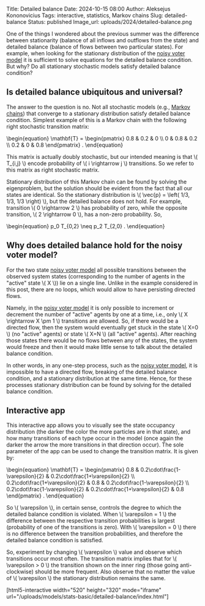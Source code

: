 Title: Detailed balance
Date: 2024-10-15 08:00
Author: Aleksejus Kononovicius
Tags: interactive, statistics, Markov chains
Slug: detailed-balance
Status: published
Image_url: uploads/2024/detailed-balance.png

One of the things I wondered about the previous summer was the difference
between stationarity (balance of all inflows and outflows from the state)
and detailed balance (balance of flows between two particular states). For
example, when looking for the stationary distribution of the [noisy voter
model](/tag/voter-model/) it is sufficient to solve equations for the
detailed balance condition. But why? Do all stationary stochastic models
satisfy detailed balance condition?
<!--more-->

## Is detailed balance ubiquitous and universal?

The answer to the question is no. Not all stochastic models (e.g., [Markov
chains](/tag/markov-chains/)) that converge to a stationary distribution
satisfy detailed balance condition. Simplest example of this is a Markov
chain with the following right stochastic transition matrix:

\begin{equation}
    \mathbf{T} = \begin{pmatrix}
            0.8 & 0.2 & 0 \\\\
            0 & 0.8 & 0.2 \\\\
            0.2 & 0 & 0.8
        \end{pmatrix} .
\end{equation}

This matrix is actually doubly stochastic, but our intended meaning is that
\\\( T\_{i,j} \\\) encode probability of \\\( i \rightarrow j \\\)
transitions. So we refer to this matrix as right stochastic matrix.

Stationary distribution of this Markov chain can be found by solving the
eigenproblem, but the solution should be evident from the fact that all our
states are identical. So the stationary distribution is \\\( \vec{p} =
\left( 1/3, 1/3, 1/3 \right) \\\), but the detailed balance does not hold.
For example, transition \\\( 0 \rightarrow 2 \\\) has probability of zero,
while the opposite transition, \\\( 2 \rightarrow 0 \\\), has a non-zero
probability. So,

\begin{equation}
    p\_0 T\_{0,2} \neq p\_2 T\_{2,0} .
\end{equation}

## Why does detailed balance hold for the noisy voter model?

For the two state [noisy voter model](/tag/voter-model/) all possible
transitions between the observed system states (corresponding to the number
of agents in the "active" state \\\( X \\\)) lie on a single line. Unlike in
the example considered in this post, there are no loops, which would allow
to have persisting directed flows.

Namely, in the [noisy voter model](/tag/voter-model) it is only possible to
increment or decrement the number of "active" agents by one at a time, i.e.,
only \\\( X \rightarrow X \pm 1 \\\) transitions are allowed. So, if there
would be a directed flow, then the system would eventually get stuck in the
state \\\( X=0 \\\) (no "active" agents) or state \\\( X=N \\\) (all
"active" agents). After reaching those states there would be no flows
between any of the states, the system would freeze and then it would make
little sense to talk about the detailed balance condition.

In other words, in any one-step process, such as the [noisy voter
model](/tag/voter-model/), it is impossible to have a directed flow,
breaking of the detailed balance condition, and a stationary distribution at
the same time. Hence, for these processes stationary distribution can be
found by solving for the detailed balance condition.

## Interactive app

This interactive app allows you to visually see the state occupancy
distribution (the darker the color the more particles are in that state),
and how many transitions of each type occur in the model (once again the
darker the arrow the more transitions in that direction occur). The sole
parameter of the app can be used to change the transition matrix. It is
given by:

\begin{equation}
    \mathbf{T} = \begin{pmatrix}
            0.8 & 0.2\cdot\frac{1-\varepsilon}{2} & 0.2\cdot\frac{1+\varepsilon}{2} \\\\
            0.2\cdot\frac{1+\varepsilon}{2} & 0.8 & 0.2\cdot\frac{1-\varepsilon}{2} \\\\
            0.2\cdot\frac{1-\varepsilon}{2} & 0.2\cdot\frac{1+\varepsilon}{2} & 0.8
        \end{pmatrix} .
\end{equation}

So \\\( \varepsilon \\\), in certain sense, controls the degree to which the
detailed balance condition is violated. When \\\( \varepsilon = 1 \\\) the
difference between the respective transition probabilities is largest
(probability of one of the transitions is zero). With \\\( \varepsilon = 0
\\\) there is no difference between the transition probabilities, and
therefore the detailed balance condition is satisfied.

So, experiment by changing \\\( \varepsilon \\\) value and observe which
transitions occur most often. The transition matrix implies that for \\\(
\varepsilon > 0 \\\) the transition shown on the inner ring (those going
anti-clockwise) should be more frequent. Also observe that no matter the
value of \\\( \varepsilon \\\) the stationary distribution remains the same.

[html5-interactive width="520" height="320" mode="iframe"
url="/uploads/models/stats-basic/detailed-balance/index.html"]

